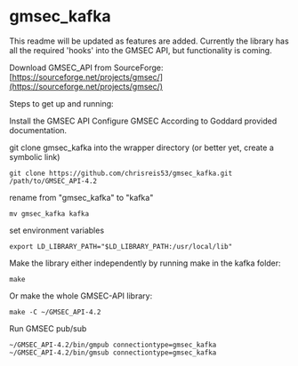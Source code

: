# gmsec_kafka

This readme will be updated as features are added.
Currently the library has all the required 'hooks' into the GMSEC API, but functionality is coming.

Download GMSEC_API from SourceForge: [https://sourceforge.net/projects/gmsec/](https://sourceforge.net/projects/gmsec/)

Steps to get up and running:

Install the GMSEC API
Configure GMSEC According to Goddard provided documentation.

git clone gmsec_kafka into the wrapper directory (or better yet, create a symbolic link)
```
git clone https://github.com/chrisreis53/gmsec_kafka.git /path/to/GMSEC_API-4.2
```

rename from "gmsec_kafka" to "kafka"
```
mv gmsec_kafka kafka
```

set environment variables
```
export LD_LIBRARY_PATH="$LD_LIBRARY_PATH:/usr/local/lib"
```

Make the library either independently by running make in the kafka folder:
```
make
```

Or make the whole GMSEC-API library:
```
make -C ~/GMSEC_API-4.2
```

Run GMSEC pub/sub
```
~/GMSEC_API-4.2/bin/gmpub connectiontype=gmsec_kafka
~/GMSEC_API-4.2/bin/gmsub connectiontype=gmsec_kafka
```
